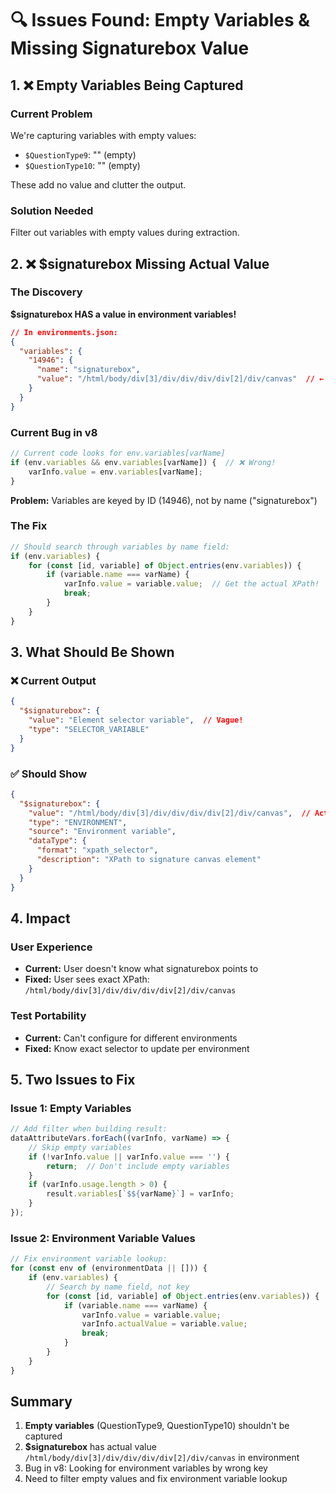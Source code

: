 # 🔍 Issues Found: Empty Variables & Missing Signaturebox Value

## 1. ❌ Empty Variables Being Captured

### Current Problem
We're capturing variables with empty values:
- `$QuestionType9`: "" (empty)
- `$QuestionType10`: "" (empty)

These add no value and clutter the output.

### Solution Needed
Filter out variables with empty values during extraction.

## 2. ❌ $signaturebox Missing Actual Value

### The Discovery
**$signaturebox HAS a value in environment variables!**

```json
// In environments.json:
{
  "variables": {
    "14946": {
      "name": "signaturebox",
      "value": "/html/body/div[3]/div/div/div/div[2]/div/canvas"  // ← ACTUAL VALUE!
    }
  }
}
```

### Current Bug in v8
```javascript
// Current code looks for env.variables[varName]
if (env.variables && env.variables[varName]) {  // ❌ Wrong!
    varInfo.value = env.variables[varName];
}
```

**Problem:** Variables are keyed by ID (14946), not by name ("signaturebox")

### The Fix
```javascript
// Should search through variables by name field:
if (env.variables) {
    for (const [id, variable] of Object.entries(env.variables)) {
        if (variable.name === varName) {
            varInfo.value = variable.value;  // Get the actual XPath!
            break;
        }
    }
}
```

## 3. What Should Be Shown

### ❌ Current Output
```json
{
  "$signaturebox": {
    "value": "Element selector variable",  // Vague!
    "type": "SELECTOR_VARIABLE"
  }
}
```

### ✅ Should Show
```json
{
  "$signaturebox": {
    "value": "/html/body/div[3]/div/div/div/div[2]/div/canvas",  // Actual XPath!
    "type": "ENVIRONMENT",
    "source": "Environment variable",
    "dataType": {
      "format": "xpath_selector",
      "description": "XPath to signature canvas element"
    }
  }
}
```

## 4. Impact

### User Experience
- **Current:** User doesn't know what signaturebox points to
- **Fixed:** User sees exact XPath: `/html/body/div[3]/div/div/div/div[2]/div/canvas`

### Test Portability
- **Current:** Can't configure for different environments
- **Fixed:** Know exact selector to update per environment

## 5. Two Issues to Fix

### Issue 1: Empty Variables
```javascript
// Add filter when building result:
dataAttributeVars.forEach((varInfo, varName) => {
    // Skip empty variables
    if (!varInfo.value || varInfo.value === '') {
        return;  // Don't include empty variables
    }
    if (varInfo.usage.length > 0) {
        result.variables[`$${varName}`] = varInfo;
    }
});
```

### Issue 2: Environment Variable Values
```javascript
// Fix environment variable lookup:
for (const env of (environmentData || [])) {
    if (env.variables) {
        // Search by name field, not key
        for (const [id, variable] of Object.entries(env.variables)) {
            if (variable.name === varName) {
                varInfo.value = variable.value;
                varInfo.actualValue = variable.value;
                break;
            }
        }
    }
}
```

## Summary

1. **Empty variables** (QuestionType9, QuestionType10) shouldn't be captured
2. **$signaturebox** has actual value `/html/body/div[3]/div/div/div/div[2]/div/canvas` in environment
3. Bug in v8: Looking for environment variables by wrong key
4. Need to filter empty values and fix environment variable lookup
